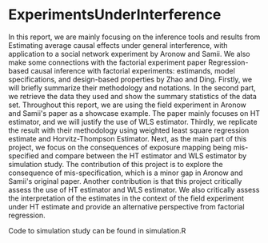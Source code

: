 # ExperimentsUnderInterference

In this report, we are mainly focusing on the inference tools and results from Estimating average causal effects under general interference, with application to a social network experiment by Aronow and Samii. We also make some connections with the factorial experiment paper Regression-based causal inference with factorial experiments: estimands, model specifications, and design-based properties by Zhao and Ding. Firstly, we will briefly summarize their methodology and notations. In the second part, we retrieve the data they used and show the summary statistics of the data set. Throughout this report, we are using the field experiment in Aronow and Samii's paper as a showcase example. The paper mainly focuses on HT estimator, and we will justify the use of WLS estimator. Thirdly, we replicate the result with their methodology using weighted least square regression estimate and Horvitz-Thompson Estimator. Next, as the main part of this project, we focus on the consequences of exposure mapping being mis-specified and compare between the HT estimator and WLS estimator by simulation study. The contribution of this project is to explore the consequence of mis-specification, which is a minor gap in Aronow and Samii's original paper. Another contribution is that this project critically assess the use of HT estimator and WLS estimator. We also critically assess the interpretation of the estimates in the context of the field experiment under HT estimate and provide an alternative perspective from factorial regression.

Code to simulation study can be found in simulation.R
